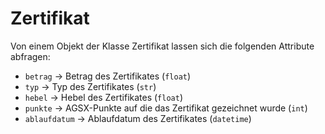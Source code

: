 # Zertifikat

Von einem Objekt der Klasse Zertifikat lassen sich die folgenden Attribute abfragen:

* `betrag` -> Betrag des Zertifikates (`float`)
* `typ` -> Typ des Zertifikates (`str`)
* `hebel` -> Hebel des Zertifikates (`float`)
* `punkte` -> AGSX-Punkte auf die das Zertifikat gezeichnet wurde (`int`)
* `ablaufdatum` -> Ablaufdatum des Zertifikates (`datetime`)
